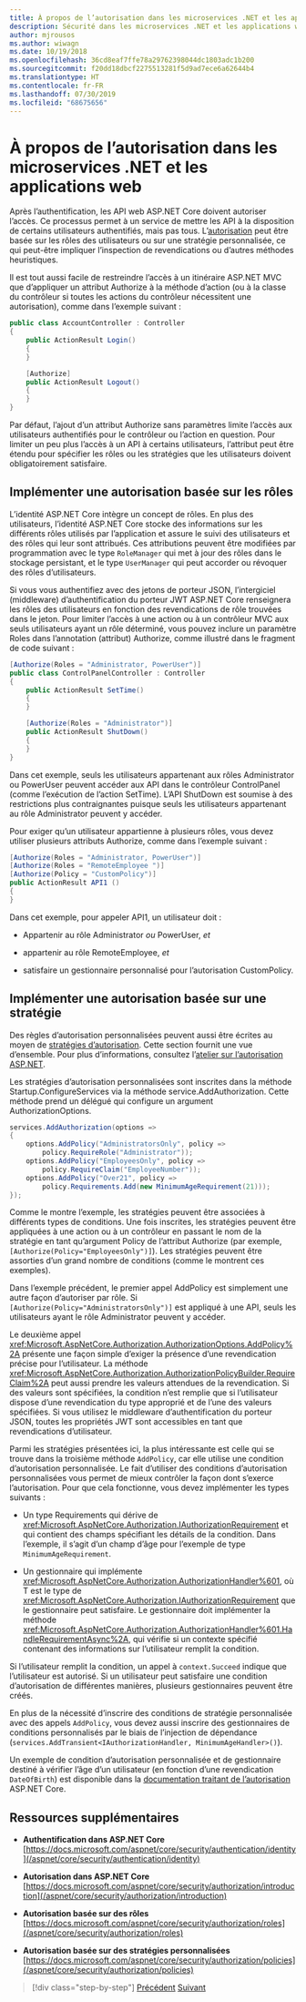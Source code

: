 ```yaml
---
title: À propos de l’autorisation dans les microservices .NET et les applications web
description: Sécurité dans les microservices .NET et les applications web - Découvrez une vue d’ensemble des principales options d’autorisation dans les applications ASP.NET Core, basées sur le rôle et basées sur les stratégies.
author: mjrousos
ms.author: wiwagn
ms.date: 10/19/2018
ms.openlocfilehash: 36cd8eaf7ffe78a29762398044dc1803adc1b200
ms.sourcegitcommit: f20dd18dbcf2275513281f5d9ad7ece6a62644b4
ms.translationtype: HT
ms.contentlocale: fr-FR
ms.lasthandoff: 07/30/2019
ms.locfileid: "68675656"
---
```

# <a name="about-authorization-in-net-microservices-and-web-applications"></a>À propos de l’autorisation dans les microservices .NET et les applications web

Après l’authentification, les API web ASP.NET Core doivent autoriser l’accès. Ce processus permet à un service de mettre les API à la disposition de certains utilisateurs authentifiés, mais pas tous. L’[autorisation](/aspnet/core/security/authorization/introduction) peut être basée sur les rôles des utilisateurs ou sur une stratégie personnalisée, ce qui peut-être impliquer l’inspection de revendications ou d’autres méthodes heuristiques.

Il est tout aussi facile de restreindre l’accès à un itinéraire ASP.NET MVC que d’appliquer un attribut Authorize à la méthode d’action (ou à la classe du contrôleur si toutes les actions du contrôleur nécessitent une autorisation), comme dans l’exemple suivant :

```csharp
public class AccountController : Controller
{
    public ActionResult Login()
    {
    }

    [Authorize]
    public ActionResult Logout()
    {
    }
}
```

Par défaut, l’ajout d’un attribut Authorize sans paramètres limite l’accès aux utilisateurs authentifiés pour le contrôleur ou l’action en question. Pour limiter un peu plus l’accès à un API à certains utilisateurs, l’attribut peut être étendu pour spécifier les rôles ou les stratégies que les utilisateurs doivent obligatoirement satisfaire.

## <a name="implement-role-based-authorization"></a>Implémenter une autorisation basée sur les rôles

L’identité ASP.NET Core intègre un concept de rôles. En plus des utilisateurs, l’identité ASP.NET Core stocke des informations sur les différents rôles utilisés par l’application et assure le suivi des utilisateurs et des rôles qui leur sont attribués. Ces attributions peuvent être modifiées par programmation avec le type `RoleManager` qui met à jour des rôles dans le stockage persistant, et le type `UserManager` qui peut accorder ou révoquer des rôles d’utilisateurs.

Si vous vous authentifiez avec des jetons de porteur JSON, l’intergiciel (middleware) d’authentification du porteur JWT ASP.NET Core renseignera les rôles des utilisateurs en fonction des revendications de rôle trouvées dans le jeton. Pour limiter l’accès à une action ou à un contrôleur MVC aux seuls utilisateurs ayant un rôle déterminé, vous pouvez inclure un paramètre Roles dans l’annotation (attribut) Authorize, comme illustré dans le fragment de code suivant :

```csharp
[Authorize(Roles = "Administrator, PowerUser")]
public class ControlPanelController : Controller
{
    public ActionResult SetTime()
    {
    }

    [Authorize(Roles = "Administrator")]
    public ActionResult ShutDown()
    {
    }
}
```

Dans cet exemple, seuls les utilisateurs appartenant aux rôles Administrator ou PowerUser peuvent accéder aux API dans le contrôleur ControlPanel (comme l’exécution de l’action SetTime). L’API ShutDown est soumise à des restrictions plus contraignantes puisque seuls les utilisateurs appartenant au rôle Administrator peuvent y accéder.

Pour exiger qu’un utilisateur appartienne à plusieurs rôles, vous devez utiliser plusieurs attributs Authorize, comme dans l’exemple suivant :

```csharp
[Authorize(Roles = "Administrator, PowerUser")]
[Authorize(Roles = "RemoteEmployee ")]
[Authorize(Policy = "CustomPolicy")]
public ActionResult API1 ()
{
}
```

Dans cet exemple, pour appeler API1, un utilisateur doit :

- Appartenir au rôle Administrator *ou* PowerUser, *et*

- appartenir au rôle RemoteEmployee, *et*

- satisfaire un gestionnaire personnalisé pour l’autorisation CustomPolicy.

## <a name="implement-policy-based-authorization"></a>Implémenter une autorisation basée sur une stratégie

Des règles d’autorisation personnalisées peuvent aussi être écrites au moyen de [stratégies d’autorisation](https://docs.asp.net/en/latest/security/authorization/policies.html). Cette section fournit une vue d’ensemble. Pour plus d’informations, consultez l’[atelier sur l’autorisation ASP.NET](https://github.com/blowdart/AspNetAuthorizationWorkshop).

Les stratégies d’autorisation personnalisées sont inscrites dans la méthode Startup.ConfigureServices via la méthode service.AddAuthorization. Cette méthode prend un délégué qui configure un argument AuthorizationOptions.

```csharp
services.AddAuthorization(options =>
{
    options.AddPolicy("AdministratorsOnly", policy =>
        policy.RequireRole("Administrator"));
    options.AddPolicy("EmployeesOnly", policy =>
        policy.RequireClaim("EmployeeNumber"));
    options.AddPolicy("Over21", policy =>
        policy.Requirements.Add(new MinimumAgeRequirement(21)));
});
```

Comme le montre l’exemple, les stratégies peuvent être associées à différents types de conditions. Une fois inscrites, les stratégies peuvent être appliquées à une action ou à un contrôleur en passant le nom de la stratégie en tant qu’argument Policy de l’attribut Authorize (par exemple, `[Authorize(Policy="EmployeesOnly")]`). Les stratégies peuvent être assorties d’un grand nombre de conditions (comme le montrent ces exemples).

Dans l’exemple précédent, le premier appel AddPolicy est simplement une autre façon d’autoriser par rôle. Si `[Authorize(Policy="AdministratorsOnly")]` est appliqué à une API, seuls les utilisateurs ayant le rôle Administrator peuvent y accéder.

Le deuxième appel <xref:Microsoft.AspNetCore.Authorization.AuthorizationOptions.AddPolicy%2A> présente une façon simple d’exiger la présence d’une revendication précise pour l’utilisateur. La méthode <xref:Microsoft.AspNetCore.Authorization.AuthorizationPolicyBuilder.RequireClaim%2A> peut aussi prendre les valeurs attendues de la revendication. Si des valeurs sont spécifiées, la condition n’est remplie que si l’utilisateur dispose d’une revendication du type approprié et de l’une des valeurs spécifiées. Si vous utilisez le middleware d’authentification du porteur JSON, toutes les propriétés JWT sont accessibles en tant que revendications d’utilisateur.

Parmi les stratégies présentées ici, la plus intéressante est celle qui se trouve dans la troisième méthode `AddPolicy`, car elle utilise une condition d’autorisation personnalisée. Le fait d’utiliser des conditions d’autorisation personnalisées vous permet de mieux contrôler la façon dont s’exerce l’autorisation. Pour que cela fonctionne, vous devez implémenter les types suivants :

- Un type Requirements qui dérive de <xref:Microsoft.AspNetCore.Authorization.IAuthorizationRequirement> et qui contient des champs spécifiant les détails de la condition. Dans l’exemple, il s’agit d’un champ d’âge pour l’exemple de type `MinimumAgeRequirement`.

- Un gestionnaire qui implémente <xref:Microsoft.AspNetCore.Authorization.AuthorizationHandler%601>, où T est le type de <xref:Microsoft.AspNetCore.Authorization.IAuthorizationRequirement> que le gestionnaire peut satisfaire. Le gestionnaire doit implémenter la méthode <xref:Microsoft.AspNetCore.Authorization.AuthorizationHandler%601.HandleRequirementAsync%2A>, qui vérifie si un contexte spécifié contenant des informations sur l’utilisateur remplit la condition.

Si l’utilisateur remplit la condition, un appel à `context.Succeed` indique que l’utilisateur est autorisé. Si un utilisateur peut satisfaire une condition d’autorisation de différentes manières, plusieurs gestionnaires peuvent être créés.

En plus de la nécessité d’inscrire des conditions de stratégie personnalisée avec des appels `AddPolicy`, vous devez aussi inscrire des gestionnaires de conditions personnalisés par le biais de l’injection de dépendance (`services.AddTransient<IAuthorizationHandler, MinimumAgeHandler>()`).

Un exemple de condition d’autorisation personnalisée et de gestionnaire destiné à vérifier l’âge d’un utilisateur (en fonction d’une revendication `DateOfBirth`) est disponible dans la [documentation traitant de l’autorisation](https://docs.asp.net/en/latest/security/authorization/policies.html) ASP.NET Core.

## <a name="additional-resources"></a>Ressources supplémentaires

- **Authentification dans ASP.NET Core** \
  [https://docs.microsoft.com/aspnet/core/security/authentication/identity](/aspnet/core/security/authentication/identity)

- **Autorisation dans ASP.NET Core** \
  [https://docs.microsoft.com/aspnet/core/security/authorization/introduction](/aspnet/core/security/authorization/introduction)

- **Autorisation basée sur des rôles** \
  [https://docs.microsoft.com/aspnet/core/security/authorization/roles](/aspnet/core/security/authorization/roles)

- **Autorisation basée sur des stratégies personnalisées** \
  [https://docs.microsoft.com/aspnet/core/security/authorization/policies](/aspnet/core/security/authorization/policies)

>[!div class="step-by-step"]
>[Précédent](index.md)
>[Suivant](developer-app-secrets-storage.md)

